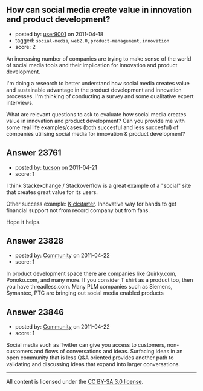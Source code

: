 ## How can social media create value in innovation and product development?

- posted by: [user9001](https://stackexchange.com/users/-1/9001-user9001) on 2011-04-18
- tagged: `social-media`, `web2.0`, `product-management`, `innovation`
- score: 2

An increasing number of companies are trying to make sense of the world of social media tools and their implication for innovation and product development. 

I'm doing a research to better understand how social media creates value and sustainable advantage in the product development and innovation processes. I'm thinking of conducting a survey and some qualitative expert interviews. 

What are relevant questions to ask to evaluate how social media creates value in innovation and product development? 
Can you provide me with some real life examples/cases (both succesful and less succesful) of companies utilising social media for innovation & product development?
     


## Answer 23761

- posted by: [tucson](https://stackexchange.com/users/-1/2407-tucson) on 2011-04-21
- score: 1

<p>I think Stackexchange / Stackoverflow is a great example of a "social" site that creates great value for its users.</p>

<p>Other success example: <a href="http://Kickstarter.com" rel="nofollow">Kickstarter</a>. Innovative way for bands to get financial support not from record company but from fans.</p>

<p>Hope it helps.</p>



## Answer 23828

- posted by: [Community](https://stackexchange.com/users/-1/-1-community) on 2011-04-22
- score: 1

In product development space there are companies like Quirky.com, Ponoko.com, and many more. If you consider T shirt as a product too, then you have threadless.com. Many PLM companies such as Siemens, Symantec, PTC are bringing out social media enabled products


## Answer 23846

- posted by: [Community](https://stackexchange.com/users/-1/-1-community) on 2011-04-22
- score: 1

Social media such as Twitter can give you access to customers, non-customers and flows of conversations and ideas. Surfacing ideas in an open community that is less Q&A oriented provides another path to validating and discussing ideas that expand into larger conversations.



---

All content is licensed under the [CC BY-SA 3.0 license](https://creativecommons.org/licenses/by-sa/3.0/).
